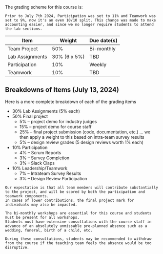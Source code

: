 The grading scheme for this course is:

```{tip}
Prior to July 7th 2024, Participation was set to 11% and Teamwork was set to 9%, now it's an even 10/10 split. This change was made to make accounting easier, and since we no longer require students to attend the lab sections.
```

| Item            | Weight       | Due date(s) |
|-----------------|--------------|-------------|
| Team Project    | 50%          | Bi-monthly  |
| Lab Assignments | 30% (6 x 5%) | TBD         |
| Participation   | 10%          | Weekly      |
| Teamwork        | 10%          | TBD         |

## Breakdowns of Items (July 13, 2024)

Here is a more complete breakdown of each of the grading items

- 30% Lab Assignments (5% each)
- 50% Final project
    - 5% – project demo for industry judges
    - 15% – project demo for course staff
    - 25% – final project submission (code, documentation, etc.) ... we then apply a weight to this based on intra-team survey results
    - 5% – design review grades (5 design reviews worth 1% each)
- 10% Participation
    - 4% – Scrum Reports
    - 3% – Survey Completion
    - 3% – Slack Claps
- 10% Leadership/Teamwork
    - 7% – Intrateam Survey Results
    - 3% – Design Review Participation


```{attention}
Our expectation is that all team members will contribute substantially to the project, and will be scored by both the participation and teamwork components.
In cases of lower contributions, the final project mark for individuals may also be impacted.
```

```{note}
The bi-monthly workshops are essential for this course and students must be present for all workshops.
Students must have extensive consultations with the course staff in advance of an absolutely unmissable pre-planned absence such as a wedding, funeral, birth of a child, etc. 

During these consultations, students may be recommended to withdraw from the course if the teaching team feels the absence would be too disruptive.
```
<!-- 
```{attention} 
All due dates in this course have an automatic {{ GRACE_PERIOD }} grace period after the due dates listed above.
Any submissions submitted past the grace period will not be graded (with some exceptions).
```
-->

<!-- 
```{note}
Please refer to [this page](https://students.ubc.ca/enrolment/exams/exam-clashes-hardships-cancellations) for details on exam clashes, hardships, and cancellations.
```
-->
